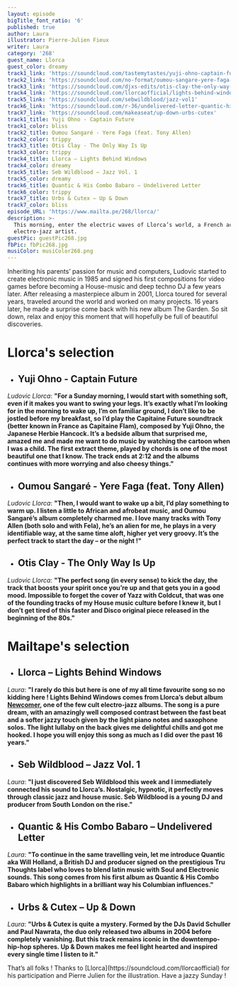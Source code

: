 ```yaml
---
layout: episode
bigTitle_font_ratio: '6'
published: true
author: Laura
illustrator: Pierre-Julien Fieux
writer: Laura
category: '268'
guest_name: Llorca
guest_color: dreamy
track1_link: 'https://soundcloud.com/tastemytastes/yuji-ohno-captain-future'
track2_link: 'https://soundcloud.com/no-format/oumou-sangare-yere-faga-feat-tony-allen'
track3_link: 'https://soundcloud.com/djxs-edits/otis-clay-the-only-way-is-up-dj-xs-edit'
track4_link: 'https://soundcloud.com/llorcaofficial/lights-behind-windows'
track5_link: 'https://soundcloud.com/sebwildblood/jazz-vol1'
track6_link: 'https://soundcloud.com/r-36/undelivered-letter-quantic-his-combo-babaro'
track7_link: 'https://soundcloud.com/makeaseat/up-down-urbs-cutex'
track1_title: Yuji Ohno - Captain Future
track1_color: bliss
track2_title: Oumou Sangaré - Yere Faga (feat. Tony Allen)
track2_color: trippy
track3_title: Otis Clay - The Only Way Is Up
track3_color: trippy
track4_title: Llorca – Lights Behind Windows
track4_color: dreamy
track5_title: Seb Wildblood – Jazz Vol. 1
track5_color: dreamy
track6_title: Quantic & His Combo Babaro – Undelivered Letter
track6_color: trippy
track7_title: Urbs & Cutex – Up & Down
track7_color: bliss
episode_URL: 'https://www.mailta.pe/268/llorca/'
description: >-
  This morning, enter the electric waves of Llorca’s world, a French acclaimed
  electro-jazz artist.
guestPic: guestPic268.jpg
fbPic: fbPic268.jpg
musiColor: musiColor268.png
---
```

<p id="introduction">Inheriting his parents’ passion for music and computers, Ludovic started to create electronic music in 1985 and signed his first compositions for video games before becoming a House-music and deep techno DJ a few years later. After releasing a masterpiece album in 2001, Llorca toured for several years, traveled around the world and worked on many projects. 16 years later, he made a surprise come back with his new album The Garden. So sit down, relax and enjoy this moment that will hopefully be full of beautiful discoveries.</p>


# **Llorca's selection**

+ ## Yuji Ohno - Captain Future
_Ludovic Llorca_: **"**For a Sunday morning, I would start with something soft, even if it makes you want to swing your legs. It’s exactly what I’m looking for in the morning to wake up, I’m on familiar ground, I don’t like to be jostled before my breakfast, so I’d play the Capitaine Future soundtrack (better known in France as Capitaine Flam), composed by Yuji Ohno, the Japanese Herbie Hancock. It’s a bedside album that surprised me, amazed me and made me want to do music by watching the cartoon when I was a child. The first extract theme, played by chords is one of the most beautiful one that I know. The track ends at 2:12 and the albums continues with more worrying and also cheesy things.**"**

+ ## Oumou Sangaré - Yere Faga (feat. Tony Allen)
_Ludovic Llorca_: **"**Then, I would want to wake up a bit, I’d play something to warm up. I listen a little to African and afrobeat music, and Oumou Sangaré’s album completely charmed me. I love many tracks with Tony Allen (both solo and with Fela), he’s an alien for me, he plays in a very identifiable way, at the same time aloft, higher yet very groovy. It’s the perfect track to start the day – or the night !**"**

+ ## Otis Clay - The Only Way Is Up
_Ludovic Llorca_: **"**The perfect song (in every sense) to kick the day, the track that boosts your spirit once you’re up and that gets you in a good mood. Impossible to forget the cover of Yazz with Coldcut, that was one of the founding tracks of my House music culture before I knew it, but I don’t get tired of this faster and Disco original piece released in the beginning of the 80s.**"**


# Mailtape's selection

+ ## Llorca – Lights Behind Windows
_Laura_: **"**I rarely do this but here is one of my all time favourite song so no kidding here ! Lights Behind Windows comes from Llorca’s debut album [Newcomer](https://soundcloud.com/llorcaofficial/sets/newcomer-2), one of the few cult electro-jazz albums. The song is a pure dream, with an amazingly well composed contrast between the fast beat and a softer jazzy touch given by the light piano notes and saxophone solos. The light lullaby on the back gives me delightful chills and got me hooked. I hope you will enjoy this song as much as I did over the past 16 years.**"** 

+ ## Seb Wildblood – Jazz Vol. 1
_Laura_: **"**I just discovered Seb Wildblood this week and I immediately connected his sound to Llorca’s. Nostalgic, hypnotic, it perfectly moves through classic jazz and house music. Seb Wildblood is a young DJ and producer from South London on the rise.**"**

+ ## Quantic & His Combo Babaro – Undelivered Letter
_Laura_: **"**To continue in the same travelling vein, let me introduce Quantic aka Will Holland, a British DJ and producer signed on the prestigious Tru Thoughts label who loves to blend latin music with Soul and Electronic sounds. This song comes from his first album as Quantic & His Combo Babaro which highlights in a brilliant way his Columbian influences.**"**

+ ## Urbs & Cutex – Up & Down
_Laura_: **"**Urbs & Cutex is quite a mystery. Formed by the DJs David Schuller and Paul Nawrata, the duo only released two albums in 2004 before completely vanishing. But this track remains iconic in the downtempo-hip-hop spheres. Up & Down makes me feel light hearted and inspired every single time I listen to it.**"**


<p id="outroduction">That’s all folks ! Thanks to [Llorca](https://soundcloud.com/llorcaofficial) for his participation and Pierre Julien for the illustration. Have a jazzy Sunday ! </p>
